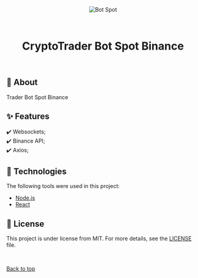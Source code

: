 <div align="center" id="top"> 
  <img src="./.github/app.gif" alt="Bot Spot" />

  &#xa0;

  <!-- <a href="https://botspot.netlify.app">Demo</a> -->
</div>

<h1 align="center">CryptoTrader Bot Spot Binance</h1>

<br>

## :dart: About ##

Trader Bot Spot Binance 

## :sparkles: Features ##

:heavy_check_mark: Websockets;\
:heavy_check_mark: Binance API;\
:heavy_check_mark: Axios;

## :rocket: Technologies ##

The following tools were used in this project:

- [Node.js](https://nodejs.org/en/)
- [React](https://pt-br.reactjs.org/)

## :memo: License ##

This project is under license from MIT. For more details, see the [LICENSE](LICENSE.md) file.

&#xa0;

<a href="#top">Back to top</a>
